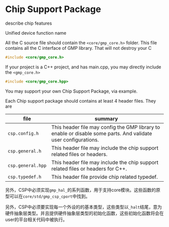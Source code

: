 # Chip Support Package

describe chip features

Unified device function name

All the C source file should contain the `<core/gmp_core.h>` folder.
This file contains all the C interface of GMP library.
That will not destroy your C

``` C++
#include <core/gmp_core.h>
```

If your project is a C++ project, and has main.cpp, you may directly include the `<gmp_core.h>`

``` C++
#include <core/gmp_core.hpp>
```



You may support your own Chip Support Package, via example.

Each Chip support package should contains at least 4 header files. They are

| file              | summary                                                      |
| ----------------- | ------------------------------------------------------------ |
| `csp.config.h`    | This header file may config the GMP library to enable or disable some parts. And validate user configurations. |
| `csp.general.h`   | This header file may include the chip support related files or headers. |
| `csp.general.hpp` | This header file may include the chip support related files or headers for C++. |
| `csp.typedef.h`   | This header file provide chip related typedef.               |

另外，CSP中必须实现`gmp_hal_`的系列函数，用于支持core模块。这些函数的原型可以在`core/std/gmp_csp_cport`中找到。

另外，CSP中必须要实现每一个外设的的基本类型，这些类型以`_halt`结尾，意为硬件抽象层类型。并且提供硬件抽象层类型的初始化函数，这些初始化函数将会在user的平台相关代码中被执行。
